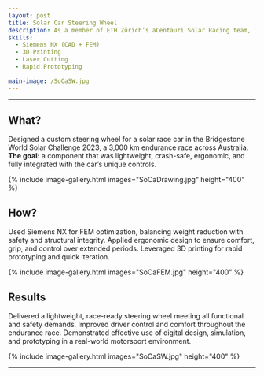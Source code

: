 ```yaml
---
layout: post
title: Solar Car Steering Wheel
description: As a member of ETH Zürich’s aCentauri Solar Racing team, I independently designed and built a custom steering wheel for our solar race car, which competed in the 3,000 km Bridgestone World Solar Challenge across Australia. The steering wheel was engineered to be lightweight, crash-safe, and ergonomic, fully integrated with the car’s unique control system. Using Siemens NX and FEM analysis, I optimized the design for strength and performance. I fabricated and iterated the part using 3D printing, ensuring it met both technical and driver comfort requirements. I also served as one of the four main drivers, using the steering wheel in real race conditions — giving me direct feedback on its performance and usability.
skills:
  - Siemens NX (CAD + FEM)
  - 3D Printing
  - Laser Cutting
  - Rapid Prototyping

main-image: /SoCaSW.jpg
---
```


---
## What?
Designed a custom steering wheel for a solar race car in the Bridgestone World Solar Challenge 2023, a 3,000 km endurance race across Australia.
**The goal:** a component that was lightweight, crash-safe, ergonomic, and fully integrated with the car’s unique controls.

{% include image-gallery.html images="SoCaDrawing.jpg" height="400" %}

## How?
Used Siemens NX for FEM optimization, balancing weight reduction with safety and structural integrity.
Applied ergonomic design to ensure comfort, grip, and control over extended periods.
Leveraged 3D printing for rapid prototyping and quick iteration.

{% include image-gallery.html images="SoCaFEM.jpg" height="400" %} 

## Results
Delivered a lightweight, race-ready steering wheel meeting all functional and safety demands.
Improved driver control and comfort throughout the endurance race.
Demonstrated effective use of digital design, simulation, and prototyping in a real-world motorsport environment.

{% include image-gallery.html images="SoCaSW.jpg" height="400" %} 

---

